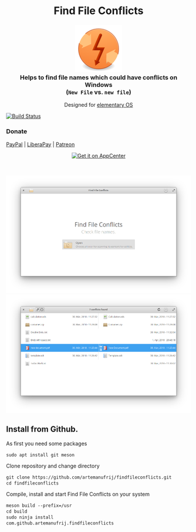 <div>
  <h1 align="center">Find File Conflicts</h1>
  <h3 align="center"><img src="data/icons/64/com.github.artemanufrij.findfileconflicts.svg"/><br>Helps to find file names which could have conflicts on Windows<br/>(<code>New File</code> vs. <code>new file</code>)</h3>
  <p align="center">Designed for <a href="https://elementary.io">elementary OS</a></p>
</div>

[![Build Status](https://travis-ci.org/artemanufrij/findfileconflicts.svg?branch=master)](https://travis-ci.org/artemanufrij/findfileconflicts)

### Donate
<a href="https://www.paypal.me/ArtemAnufrij">PayPal</a> | <a href="https://liberapay.com/Artem/donate">LiberaPay</a> | <a href="https://www.patreon.com/ArtemAnufrij">Patreon</a>

<p align="center">
  <a href="https://appcenter.elementary.io/com.github.artemanufrij.findfileconflicts">
    <img src="https://appcenter.elementary.io/badge.svg" alt="Get it on AppCenter">
  </a>
</p>
<br/>

![screenshot](screenshots/Screenshot.png)
![screenshot](screenshots/Screenshot_Conflicts.png)

## Install from Github.
As first you need some packages
```
sudo apt install git meson
```
Clone repository and change directory
```
git clone https://github.com/artemanufrij/findfileconflicts.git
cd findfileconflicts
```
Compile, install and start Find File Conflicts on your system
```
meson build --prefix=/usr
cd build
sudo ninja install
com.github.artemanufrij.findfileconflicts
```
